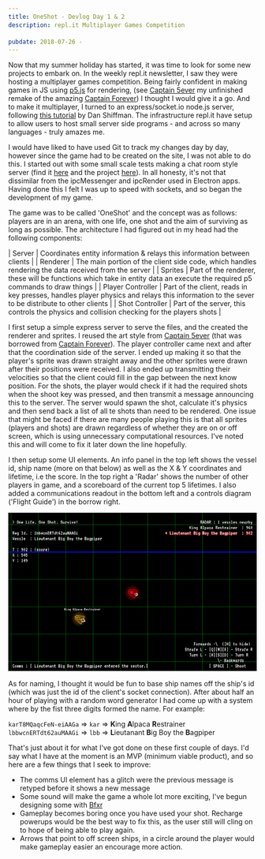 ```yaml
---
title: OneShot - Devlog Day 1 & 2
description: repl.it Multiplayer Games Competition 

pubdate: 2018-07-26 -
---
```

Now that my summer holiday has started, it was time to look for some new projects to embark on. In the weekly repl.it newsletter, I saw they were hosting a multiplayer games competition. Being fairly confident in making games in JS using [p5.js](https://p5js.org) for rendering, (see [Captain 5ever](/captain-5ever) my unfinished remake of the amazing [Captain Forever](http://www.captainforever.com/captainforever.php)) I thought I would give it a go. And to make it multiplayer, I turned to an express/socket.io node.js server, following [this tutorial](https://youtu.be/bjULmG8fqc8) by Dan Shiffman. The infrastructure repl.it have setup to allow users to host small server side programs - and across so many languages - truly amazes me.

I would have liked to have used Git to track my changes day by day, however since the game had to be created on the site, I was not able to do this. I started out with some small scale tests making a chat room style server (find it [here](https://TestChat--ibraheemrodrigues.repl.co) and the project [here](https://repl.it/@IbraheemRodrigues/TestChat)). In all honesty, it's not that dissimilar from the ipcMessenger and ipcRender used in Electron apps. Having done this I felt I was up to speed with sockets, and so began the development of my game.

The game was to be called 'OneShot' and the concept was as follows: players are in an arena, with one life, one shot and the aim of surviving as long as possible. The architecture I had figured out in my head had the following components:

| Server   | Coordinates entity information & relays this information between clients |
| Renderer | The main portion of the client side code, which handles rendering the data received from the server |
| Sprites  | Part of the renderer, these will be functions which take in entity data an execute the required p5 commands to draw things |
| Player Controller | Part of the client, reads in key presses, handles player physics and relays this information to the sever to be distribute to other clients |
| Shot Controller | Part of the server, this controls the physics and collision checking for the players shots |

I first setup a simple express server to serve the files, and the created the renderer and sprites. I reused the art style from [Captain 5ever](/captain-5ever) (that was borrowed from [Captain Forever](http://www.captainforever.com/captainforever.php)). The player controller came next and after that the coordination side of the server. I ended up making it so that the player's sprite was drawn straight away and the other sprites were drawn after their positions were received. I also ended up transmitting their velocities so that the client could fill in the gap between the next know position. For the shots, the player would check if it had the required shots when the shoot key was pressed, and then transmit a message announcing this to the server. The server would spawn the shot, calculate it's physics and then send back a list of all te shots than need to be rendered. One issue that might be faced if there are many people playing this is that all sprites (players and shots) are drawn regardless of whether they are on or off screen, which is using unnecessary computational resources. I've noted this and will come to fix it later down the line hopefully.

I then setup some UI elements. An info panel in the top left shows the vessel id, ship name (more on that below) as well as the X & Y coordinates and lifetime, i.e the score. In the top right a 'Radar' shows the number of other players in game, and a scoreboard of the current top 5 lifetimes.
I also added a communications readout in the bottom left and a controls diagram ('Flight Guide') in the borrow right.

![](/assets/img/2018/oneshot/oneshot-ui.png)

As for naming, I thought it would be fun to base ship names off the ship's id (which was just the id of the client's socket connection). After about half an hour of playing with a random word generator I had come up with a system where by the fist three digits formed the name. For example:  
  
`karT8MQaqcFeN-eiAAGa` => `kar` => **K**ing **A**lpaca **R**estrainer  
`lbbwcnERTdt62auMAAGi` => `lbb` => **L**ieutanant **B**ig Boy the **B**agpiper

That's just about it for what I've got done on these first couple of days. I'd say what I have at the moment is an MVP (minimum viable product), and so here are a few things that I seek to improve:

- The comms UI element has a glitch were the previous message is retyped before it shows a new message
- Some sound will make the game a whole lot more exciting, I've begun designing some with [Bfxr](https://www.bfxr.net/)
- Gameplay becomes boring once you have used your shot. Recharge powerups would be the best way to fix this, as the user still will cling on to hope of being able to play again.
- Arrows that point to  off screen ships, in a circle around the player would make gameplay easier an encourage more action.